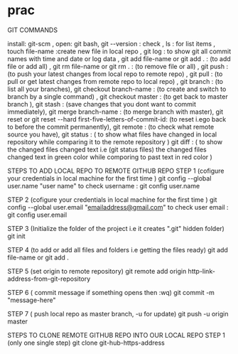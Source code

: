 # prac
GIT COMMANDS

install: git-scm , 
open: git bash, 
git --version : check , 
ls : for list items , 
touch file-name :create new file in local repo , 
git log : to show git all commit names with time and date or log data ,
git add file-name or git add . : (to add file or add all) , 
git rm file-name or git rm . : (to remove file or all) ,
git push : (to push your latest changes from local repo to remote repo) ,
git pull : (to pull or get latest changes from remote repo to local repo) ,
git branch : (to list all your branches),
git checkout branch-name : (to create and switch to branch by a single command) , 
git checkout master : (to get back to master branch ),
git stash : (save changes that you dont want to commit immediately), 
git merge branch-name : (to merge branch with master),
git reset or git reset --hard first-five-letters-of-commit-id: (to reset i.ego back to before the commit permanently),
git remote : (to check what remote source you have),
git status : ( to show what files have changed in local repository while comparing it to the remote repository )
git diff : ( to show the changed files changed text i.e (git status files) the changed files changed text in green color while comporing            to past text in red color )










STEPS TO ADD LOCAL REPO TO REMOTE GITHUB REPO
STEP 1 (cofigure your credentials in local machine for the first time )
git config --global user.name "user name" 
to check username : git config user.name 

STEP 2 (cofigure your credentials in local machine for the first time )
git config --global user.email "emailaddress@gmail.com" 
to check user email : git config user.email 

STEP 3 (Initialize the folder of the project i.e it creates ".git" hidden folder)
git init 

STEP 4 (to add or add all files and folders i.e getting the files ready)
git add file-name or git add . 

STEP 5 (set origin to remote repository)
git remote add origin http-link-address-from-git-repository 

STEP 6 ( commit message if something opens then :wq)
git commit -m "message-here"

STEP 7 ( push local repo as master branch, -u for update)
git push -u origin master


STEPS TO CLONE REMOTE GITHUB REPO INTO OUR LOCAL REPO
STEP 1 (only one single step)
git clone git-hub-https-address


